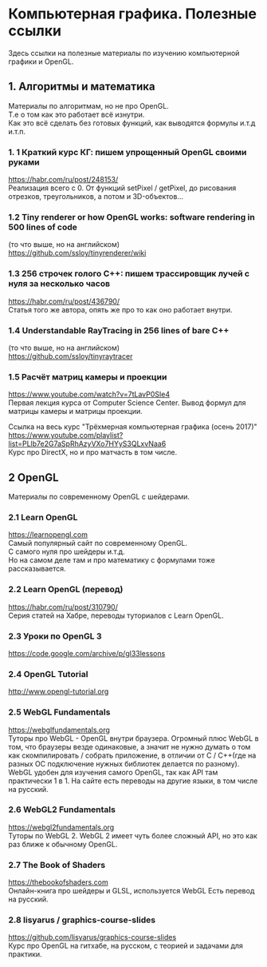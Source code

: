 # Компьютерная графика. Полезные ссылки

Здесь ссылки на полезные материалы по изучению компьютерной графики и OpenGL.

## 1. Алгоритмы и математика

Материалы по алгоритмам, но не про OpenGL. <br>
Т.е о том как это работает всё изнутри. <br>
Как это всё сделать без готовых функций, как выводятся формулы и.т.д и.т.п.

### 1. 1 Краткий курс КГ: пишем упрощенный OpenGL своими руками

https://habr.com/ru/post/248153/ <br>
Реализация всего с 0. От функций setPixel / getPixel, до рисования отрезков, треугольников, а потом и 3D-объектов...

### 1.2 Tiny renderer or how OpenGL works: software rendering in 500 lines of code

(то что выше, но на английском) <br>
https://github.com/ssloy/tinyrenderer/wiki

### 1.3 256 строчек голого C++: пишем трассировщик лучей с нуля за несколько часов

https://habr.com/ru/post/436790/ <br>
Статья того же автора, опять же про то как оно работает внутри.

### 1.4 Understandable RayTracing in 256 lines of bare C++

(то что выше, но на английском) <br>
https://github.com/ssloy/tinyraytracer <br>

### 1.5 Расчёт матриц камеры и проекции

https://www.youtube.com/watch?v=7tLavP0SIe4 <br>
Первая лекция курса от Computer Science Center.
Вывод формул для матрицы камеры и матрицы проекции.

Ссылка на весь курс "Трёхмерная компьютерная графика (осень 2017)" <br>
https://www.youtube.com/playlist?list=PLlb7e2G7aSpRhAzyVXo7HYyS3QLxvNaa6 <br>
Курс про DirectX, но и про матчасть в том числе.

## 2 OpenGL

Материалы по современному OpenGL с шейдерами.

### 2.1 Learn OpenGL

https://learnopengl.com <br>
Самый популярный сайт по современному OpenGL. <br>
С самого нуля про шейдеры и.т.д. <br>
Но на самом деле там и про математику с формулами тоже рассказывается.

### 2.2 Learn OpenGL (перевод)

https://habr.com/ru/post/310790/ <br>
Серия статей на Хабре, переводы туториалов с Learn OpenGL.

### 2.3 Уроки по OpenGL 3

https://code.google.com/archive/p/gl33lessons

### 2.4 OpenGL Tutorial

http://www.opengl-tutorial.org

### 2.5 WebGL Fundamentals

https://webglfundamentals.org <br>
Туторы про WebGL - OpenGL внутри браузера.
Огромный плюс WebGL в том, что браузеры везде одинаковые,
а значит не нужно думать о том как скомпилировать / собрать приложение, в отличии от C / C++(где на разных ОС подключение нужных библиотек делается по разному). WebGL удобен для изучения самого OpenGL, так как API там практически 1 в 1. На сайте есть переводы на другие языки, в том числе на русский.

### 2.6 WebGL2 Fundamentals

https://webgl2fundamentals.org <br>
Туторы по WebGL 2. WebGL 2 имеет чуть более сложный API, но это как раз ближе к обычному OpenGL.

### 2.7 The Book of Shaders

https://thebookofshaders.com <br>
Онлайн-книга про шейдеры и GLSL, используется WebGL
Есть перевод на русский.

### 2.8 lisyarus / graphics-course-slides

https://github.com/lisyarus/graphics-course-slides <br>
Курс про OpenGL на гитхабе, на русском, с теорией и задачами для практики.
